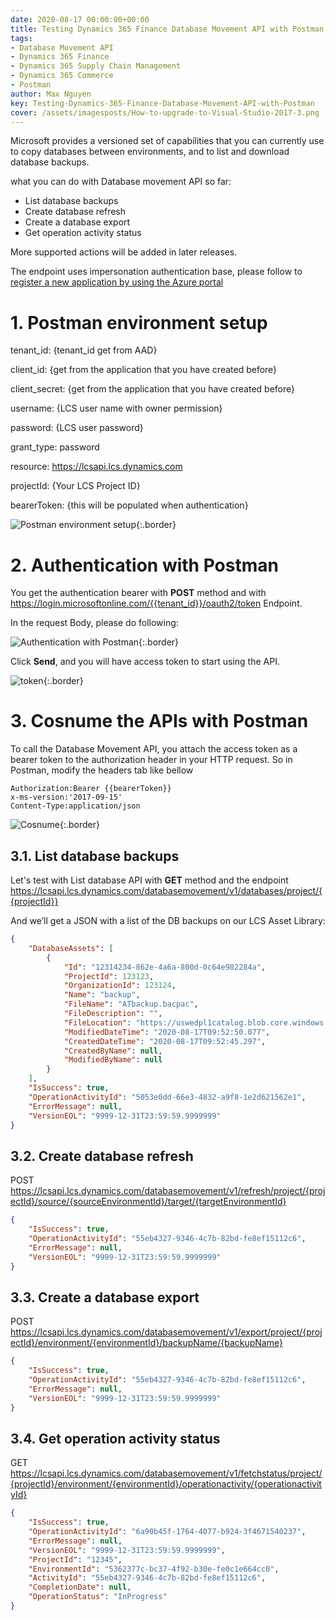 ```yaml
---
date: 2020-08-17 00:00:00+00:00
title: Testing Dynamics 365 Finance Database Movement API with Postman
tags:
- Database Movement API
- Dynamics 365 Finance
- Dynamics 365 Supply Chain Management
- Dynamics 365 Commerce
- Postman
author: Max Nguyen
key: Testing-Dynamics-365-Finance-Database-Movement-API-with-Postman
cover: /assets/imagesposts/How-to-upgrade-to-Visual-Studio-2017-3.png
---
```


Microsoft provides a versioned set of capabilities that you can currently use to copy databases between environments, and to list and download database backups.

what you can do with Database movement API so far:

- List database backups
- Create database refresh
- Create a database export
- Get operation activity status

More supported actions will be added in later releases.

The endpoint uses impersonation authentication base, please follow to [register a new application by using the Azure portal](https://docs.microsoft.com/en-us/dynamics365/fin-ops-core/dev-itpro/database/api/dbmovement-api-authentication#register-a-new-application-by-using-the-azure-portal)


# 1. Postman environment setup

tenant_id: {tenant_id get from AAD}

client_id: {get from the application that you have created before}

client_secret: {get from the application that you have created before}

username: {LCS user name with owner permission}

password: {LCS user password}

grant_type: password

resource: https://lcsapi.lcs.dynamics.com

projectId: {Your LCS Project ID}

bearerToken: {this will be populated when authentication}


![Postman environment setup]({{site.url}}/assets/imagesposts/Testing-Dynamics-365-Finance-Database-Movement-API-with-Postman_1.png){:.border}

# 2. Authentication with Postman

You get the authentication bearer with **POST** method and with https://login.microsoftonline.com/{{tenant_id}}/oauth2/token Endpoint.

In the request Body, please do following:

![Authentication with Postman]({{site.url}}/assets/imagesposts/Testing-Dynamics-365-Finance-Database-Movement-API-with-Postman_2.png){:.border}

Click **Send**, and you will have access token to start using the API.

![token]({{site.url}}/assets/imagesposts/Testing-Dynamics-365-Finance-Database-Movement-API-with-Postman_3.png){:.border}

# 3. Cosnume the APIs with Postman

To call the Database Movement API, you attach the access token as a bearer token to the authorization header in your HTTP request. So in Postman, modify the headers tab like bellow

```
Authorization:Bearer {{bearerToken}}
x-ms-version:'2017-09-15'
Content-Type:application/json
```

![Cosnume]({{site.url}}/assets/imagesposts/Testing-Dynamics-365-Finance-Database-Movement-API-with-Postman_4.png){:.border}

## 3.1. List database backups
Let's test with List database API with **GET** method and the endpoint https://lcsapi.lcs.dynamics.com/databasemovement/v1/databases/project/{{projectId}}

And we’ll get a JSON with a list of the DB backups on our LCS Asset Library:

```json
{
    "DatabaseAssets": [
        {
            "Id": "12314234-862e-4a6a-800d-0c64e982284a",
            "ProjectId": 123123,
            "OrganizationId": 123124,
            "Name": "backup",
            "FileName": "ATbackup.bacpac",
            "FileDescription": "",
            "FileLocation": "https://uswedpl1catalog.blob.core.windows.net/product-ax7productname/******",
            "ModifiedDateTime": "2020-08-17T09:52:50.077",
            "CreatedDateTime": "2020-08-17T09:52:45.297",
            "CreatedByName": null,
            "ModifiedByName": null
        }
    ],
    "IsSuccess": true,
    "OperationActivityId": "5053e0dd-66e3-4832-a9f8-1e2d621562e1",
    "ErrorMessage": null,
    "VersionEOL": "9999-12-31T23:59:59.9999999"
}
```

## 3.2. Create database refresh

POST https://lcsapi.lcs.dynamics.com/databasemovement/v1/refresh/project/{projectId}/source/{sourceEnvironmentId}/target/{targetEnvironmentId}

```json
{
    "IsSuccess": true,
    "OperationActivityId": "55eb4327-9346-4c7b-82bd-fe8ef15112c6",
    "ErrorMessage": null,
    "VersionEOL": "9999-12-31T23:59:59.9999999"
}
```

## 3.3. Create a database export

POST https://lcsapi.lcs.dynamics.com/databasemovement/v1/export/project/{projectId}/environment/{environmentId}/backupName/{backupName}

```json
{
    "IsSuccess": true,
    "OperationActivityId": "55eb4327-9346-4c7b-82bd-fe8ef15112c6",
    "ErrorMessage": null,
    "VersionEOL": "9999-12-31T23:59:59.9999999"
}
```

## 3.4. Get operation activity status

GET https://lcsapi.lcs.dynamics.com/databasemovement/v1/fetchstatus/project/{projectId}/environment/{environmentId}/operationactivity/{operationactivityId}

```json
{
    "IsSuccess": true,
    "OperationActivityId": "6a90b45f-1764-4077-b924-3f4671540237",
    "ErrorMessage": null,
    "VersionEOL": "9999-12-31T23:59:59.9999999",
    "ProjectId": "12345",
    "EnvironmentId": "5362377c-bc37-4f92-b30e-fe0c1e664cc0",
    "ActivityId": "55eb4327-9346-4c7b-82bd-fe8ef15112c6",
    "CompletionDate": null,
    "OperationStatus": "InProgress"
}
```


